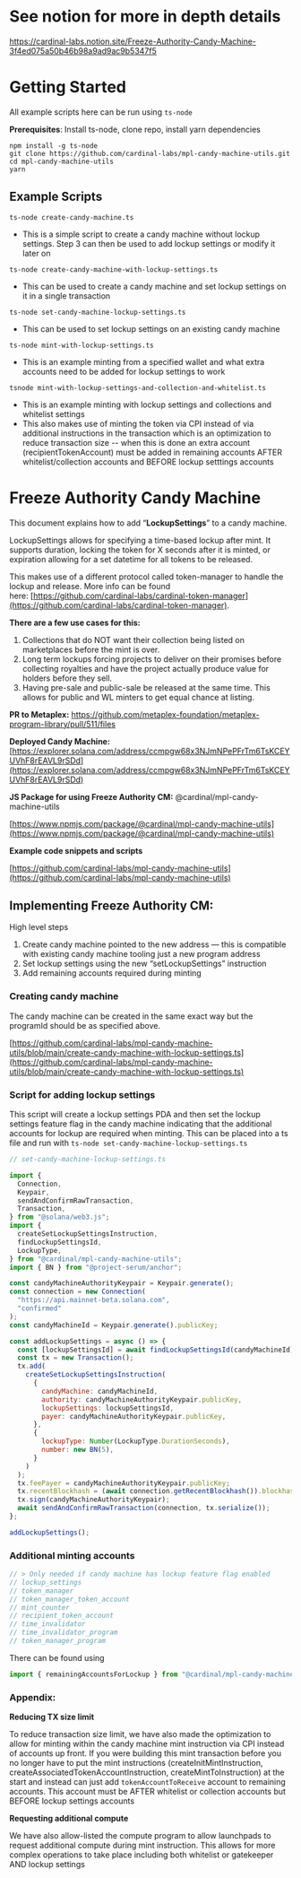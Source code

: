 # See notion for more in depth details

https://cardinal-labs.notion.site/Freeze-Authority-Candy-Machine-3f4ed075a50b46b98a9ad9ac9b5347f5

# Getting Started

All example scripts here can be run using `ts-node`

<strong>Prerequisites</strong>: Install ts-node, clone repo, install yarn dependencies

```
npm install -g ts-node
git clone https://github.com/cardinal-labs/mpl-candy-machine-utils.git
cd mpl-candy-machine-utils
yarn
```

## Example Scripts

`ts-node create-candy-machine.ts`

- This is a simple script to create a candy machine without lockup settings. Step 3 can then be used to add lockup settings or modify it later on

`ts-node create-candy-machine-with-lockup-settings.ts`

- This can be used to create a candy machine and set lockup settings on it in a single transaction

`ts-node set-candy-machine-lockup-settings.ts`

- This can be used to set lockup settings on an existing candy machine

`ts-node mint-with-lockup-settings.ts`

- This is an example minting from a specified wallet and what extra accounts need to be added for lockup settings to work

`tsnode mint-with-lockup-settings-and-collection-and-whitelist.ts`

- This is an example minting with lockup settings and collections and whitelist settings
- This also makes use of minting the token via CPI instead of via additional instructions in the transaction which is an optimization to reduce transaction size -- when this is done an extra account (recipientTokenAccount) must be added in remaining accounts AFTER whitelist/collection accounts and BEFORE lockup setttings accounts

# Freeze Authority Candy Machine

This document explains how to add “**LockupSettings**” to a candy machine.

LockupSettings allows for specifying a time-based lockup after mint. It supports duration, locking the token for X seconds after it is minted, or expiration allowing for a set datetime for all tokens to be released.

This makes use of a different protocol called token-manager to handle the lockup and release. More info can be found here: [https://github.com/cardinal-labs/cardinal-token-manager](https://github.com/cardinal-labs/cardinal-token-manager).

**There are a few use cases for this:**

1. Collections that do NOT want their collection being listed on marketplaces before the mint is over.
2. Long term lockups forcing projects to deliver on their promises before collecting royalties and have the project actually produce value for holders before they sell.
3. Having pre-sale and public-sale be released at the same time. This allows for public and WL minters to get equal chance at listing.

**PR to Metaplex:** https://github.com/metaplex-foundation/metaplex-program-library/pull/511/files

**Deployed Candy Machine:** [https://explorer.solana.com/address/ccmpgw68x3NJmNPePFrTm6TsKCEYUVhF8rEAVL9rSDd](https://explorer.solana.com/address/ccmpgw68x3NJmNPePFrTm6TsKCEYUVhF8rEAVL9rSDd)

**JS Package for using Freeze Authority CM:** @cardinal/mpl-candy-machine-utils

[https://www.npmjs.com/package/@cardinal/mpl-candy-machine-utils](https://www.npmjs.com/package/@cardinal/mpl-candy-machine-utils)

**Example code snippets and scripts**

[https://github.com/cardinal-labs/mpl-candy-machine-utils](https://github.com/cardinal-labs/mpl-candy-machine-utils)

## Implementing Freeze Authority CM:

High level steps

1. Create candy machine pointed to the new address — this is compatible with existing candy machine tooling just a new program address
2. Set lockup settings using the new “setLockupSettings” instruction
3. Add remaining accounts required during minting

### **Creating candy machine**

The candy machine can be created in the same exact way but the programId should be as specified above.

[https://github.com/cardinal-labs/mpl-candy-machine-utils/blob/main/create-candy-machine-with-lockup-settings.ts](https://github.com/cardinal-labs/mpl-candy-machine-utils/blob/main/create-candy-machine-with-lockup-settings.ts)

### **Script for adding lockup settings**

This script will create a lockup settings PDA and then set the lockup settings feature flag in the candy machine indicating that the additional accounts for lockup are required when minting. This can be placed into a ts file and run with `ts-node set-candy-machine-lockup-settings.ts`

```jsx
// set-candy-machine-lockup-settings.ts

import {
  Connection,
  Keypair,
  sendAndConfirmRawTransaction,
  Transaction,
} from "@solana/web3.js";
import {
  createSetLockupSettingsInstruction,
  findLockupSettingsId,
  LockupType,
} from "@cardinal/mpl-candy-machine-utils";
import { BN } from "@project-serum/anchor";

const candyMachineAuthorityKeypair = Keypair.generate();
const connection = new Connection(
  "https://api.mainnet-beta.solana.com",
  "confirmed"
);
const candyMachineId = Keypair.generate().publicKey;

const addLockupSettings = async () => {
  const [lockupSettingsId] = await findLockupSettingsId(candyMachineId);
  const tx = new Transaction();
  tx.add(
    createSetLockupSettingsInstruction(
      {
        candyMachine: candyMachineId,
        authority: candyMachineAuthorityKeypair.publicKey,
        lockupSettings: lockupSettingsId,
        payer: candyMachineAuthorityKeypair.publicKey,
      },
      {
        lockupType: Number(LockupType.DurationSeconds),
        number: new BN(5),
      }
    )
  );
  tx.feePayer = candyMachineAuthorityKeypair.publicKey;
  tx.recentBlockhash = (await connection.getRecentBlockhash()).blockhash;
  tx.sign(candyMachineAuthorityKeypair);
  await sendAndConfirmRawTransaction(connection, tx.serialize());
};

addLockupSettings();
```

### **Additional minting accounts**

```rust
// > Only needed if candy machine has lockup feature flag enabled
// lockup_settings
// token_manager
// token_manager_token_account
// mint_counter
// recipient_token_account
// time_invalidator
// time_invalidator_program
// token_manager_program
```

There can be found using

```jsx
import { remainingAccountsForLockup } from "@cardinal/mpl-candy-machine-utils";
```

### **Appendix:**

**Reducing TX size limit**

To reduce transaction size limit, we have also made the optimization to allow for minting within the candy machine mint instruction via CPI instead of accounts up front. If you were building this mint transaction before you no longer have to put the mint instructions (createInitMintInstruction, createAssociatedTokenAccountInstruction, createMintToInstruction) at the start and instead can just add `tokenAccountToReceive` account to remaining accounts. This account must be AFTER whitelist or collection accounts but BEFORE lockup settings accounts

**Requesting additional compute**

We have also allow-listed the compute program to allow launchpads to request additional compute during mint instruction. This allows for more complex operations to take place including both whitelist or gatekeeper AND lockup settings
